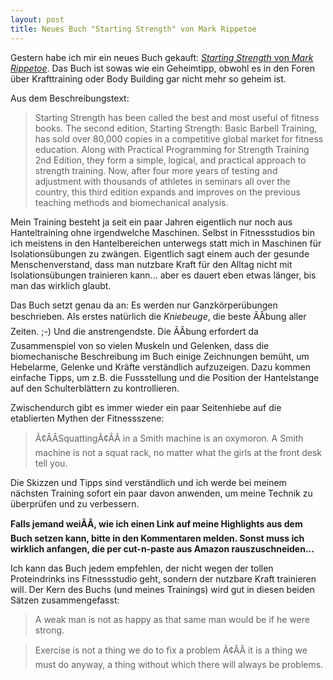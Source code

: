 ```yaml
---
layout: post
title: Neues Buch "Starting Strength" von Mark Rippetoe
---
```


Gestern habe ich mir ein neues Buch gekauft: [*Starting Strength* von 
*Mark Rippetoe*][0]. Das Buch ist sowas wie ein Geheimtipp, obwohl es 
in den Foren über Krafttraining oder Body Building gar nicht mehr so
geheim ist.

Aus dem Beschreibungstext:

> Starting Strength has been called the best and most useful of
> fitness books. The second edition, Starting Strength: Basic Barbell
> Training, has sold over 80,000 copies in a competitive global market
> for fitness education. Along with Practical Programming for Strength
> Training 2nd Edition, they form a simple, logical, and practical
> approach to strength training. Now, after four more years of testing
> and adjustment with thousands of athletes in seminars all over the
> country, this third edition expands and improves on the previous
> teaching methods and biomechanical analysis.

Mein Training besteht ja seit ein paar Jahren eigentlich nur noch aus
Hanteltraining ohne irgendwelche Maschinen. Selbst in Fitnessstudios
bin ich meistens in den Hantelbereichen unterwegs statt mich in
Maschinen für Isolationsübungen zu zwängen. Eigentlich sagt einem
auch der gesunde Menschenverstand, dass man nutzbare Kraft für den
Alltag nicht mit Isolationsübungen trainieren kann... aber es dauert
eben etwas länger, bis man das wirklich glaubt.

Das Buch setzt genau da an: Es werden nur Ganzkörperübungen beschrieben.
Als erstes natürlich die *Kniebeuge*, die beste ÃÂbung aller Zeiten. ;-)
Und die anstrengendste. Die ÃÂbung erfordert da Zusammenspiel von so 
vielen Muskeln und Gelenken, dass die biomechanische Beschreibung im Buch
einige Zeichnungen bemüht, um Hebelarme, Gelenke und Kräfte verständlich
aufzuzeigen. Dazu kommen einfache Tipps, um z.B. die Fussstellung und
die Position der Hantelstange auf den Schulterblättern zu kontrollieren.

Zwischendurch gibt es immer wieder ein paar Seitenhiebe auf die etablierten
Mythen der Fitnessszene:

> Ã¢ÂÂSquattingÃ¢ÂÂ in a Smith machine is an oxymoron. A Smith machine is
> not a squat rack, no matter what the girls at the front desk tell you.

Die Skizzen und Tipps sind verständlich und ich werde bei meinem
nächsten Training sofort ein paar davon anwenden, um meine Technik zu 
überprüfen und zu verbessern.

**Falls jemand weiÃÂ, wie ich einen Link auf meine Highlights aus dem
Buch setzen kann, bitte in den Kommentaren melden. Sonst muss ich 
wirklich anfangen, die per cut-n-paste aus Amazon rauszuschneiden...**

Ich kann das Buch jedem empfehlen, der nicht wegen der tollen Proteindrinks
ins Fitnessstudio geht, sondern der nutzbare Kraft trainieren will.
Der Kern des Buchs (und meines Trainings) wird gut in diesen beiden
Sätzen zusammengefasst:

> A weak man is not as happy as that same man would be if he were strong. 

> Exercise is not a thing we do to fix a problem Ã¢ÂÂ it is a thing we must
> do anyway, a thing without which there will always be problems.

[0]: http://www.amazon.de/gp/product/B006XJR5ZA/kopisde-21

